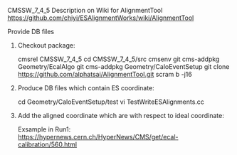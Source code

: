 CMSSW_7_4_5
Description on Wiki for AlignmentTool
https://github.com/chiyi/ESAlignmentWorks/wiki/AlignmentTool

Provide DB files

1. Checkout package:

	cmsrel CMSSW_7_4_5
	cd CMSSW_7_4_5/src
	cmsenv
	git cms-addpkg Geometry/EcalAlgo
	git cms-addpkg Geometry/CaloEventSetup
	git clone https://github.com/alphatsai/AlignmentTool.git
	scram b -j16

2. Produce DB files which contain ES coordinate:

	cd Geometry/CaloEventSetup/test
	vi TestWriteESAlignments.cc
 
3. Add the aligned coordinate which are with respect to ideal coordinate:

	Exsample in Run1: https://hypernews.cern.ch/HyperNews/CMS/get/ecal-calibration/560.html
